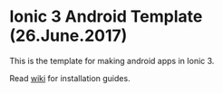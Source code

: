 # Ionic 3 Android Template (26.June.2017) #

This is the template for making android apps in Ionic 3.

Read [wiki](https://bitbucket.org/aspiringappsteam/android-ionic3/wiki/Home) for installation guides.
